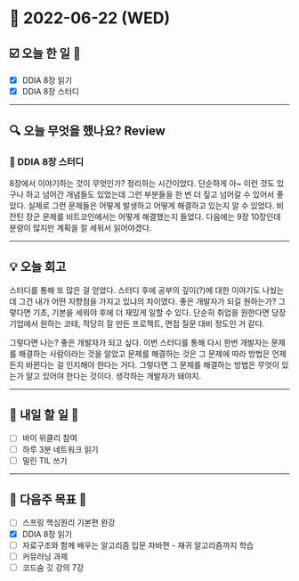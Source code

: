 # 📆 2022-06-22 (WED)
## ☑️ 오늘 한 일 📑 
- [x] DDIA 8장 읽기
- [x] DDIA 8장 스터디

***

## 🔍️ 오늘 무엇을 했나요? Review
### 📕 DDIA 8장 스터디
8장에서 이야기하는 것이 무엇인가? 정리하는 시간이었다.
단순하게 아~ 이런 것도 있구나 하고 넘어간 개념들도 있었는데
그런 부분들을 한 번 더 짚고 넘어갈 수 있어서 좋았다.
실제로 그런 문제들은 어떻게 발생하고 어떻게 해결하고 있는지 알 수 있었다.
비잔틴 장군 문제를 비트코인에서는 어떻게 해결했는지 들었다.
다음에는 9장 10장인데 분량이 많지만 계획을 잘 세워서 읽어야겠다.

***

## 💡 오늘 회고
스터디를 통해 또 많은 걸 얻었다. 스터디 후에 공부의 깊이(?)에 대한 이야기도 나눴는데 그건 내가 어떤 지향점을 가지고 있냐의 차이였다.
좋은 개발자가 되길 원하는가? 그렇다면 기초, 기본을 세워야 후에 더 재밌게 일할 수 있다.
단순히 취업을 원한다면 당장 기업에서 원하는 코테, 적당히 잘 만든 프로젝트, 면접 질문 대비 정도인 거 같다.

그렇다면 나는? 좋은 개발자가 되고 싶다. 이번 스터디를 통해 다시 한번 개발자는 문제를 해결하는 사람이라는 것을 알았고
문제를 해결하는 것은 그 문제에 따라 방법은 언제든지 바뀐다는 걸 인지해야 한다는 거다.
그렇다면 그 문제를 해결하는 방법은 무엇이 있는가 알고 있어야 한다는 것이다. 생각하는 개발자가 돼야지.

***

## 🎯 내일 할 일 🎯
- [ ] 바이 위클리 참여
- [ ] 하루 3분 네트워크 읽기
- [ ] 밀린 TIL 쓰기 

***

## 🏁 다음주 목표 🏁
- [ ] 스프링 핵심원리 기본편 완강
- [x] DDIA 8장 읽기
- [ ] 자료구조와 함께 배우는 알고리즘 입문 자바편 - 재귀 알고리즘까지 학습
- [ ] 커뮤러닝 과제
- [ ] 코드숨 깃 강의 7강
